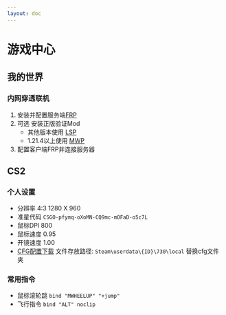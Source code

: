 ```yaml
---
layout: doc
---
```


# 游戏中心

## 我的世界

### 内网穿透联机

1. 安装并配置服务端[FRP](./FRP.md)
2. 可选 安装正版验证Mod
    - 其他版本使用 [LSP](https://github.com/rikka0w0/LanServerProperties)
    - 1.21.4以上使用 [MWP](https://github.com/Satxm/mcwifipnp)
3. 配置客户端FRP并连接服务器

## CS2

### 个人设置

* 分辨率 4:3 1280 X 960
* 准星代码 `CSGO-pfymq-oXoMN-CQ9mc-mOFaD-o5c7L`
* 鼠标DPI 800
* 鼠标速度 0.95
* 开镜速度 1.00
* <a href="/Article/CS2/cfg.zip" download="cfg.zip">CFG配置下载</a> 
文件存放路径: `Steam\userdata\{ID}\730\local` 替换cfg文件夹

### 常用指令

* 鼠标滚轮跳 `bind "MWHEELUP" "+jump"`
* 飞行指令 `bind "ALT" noclip`
